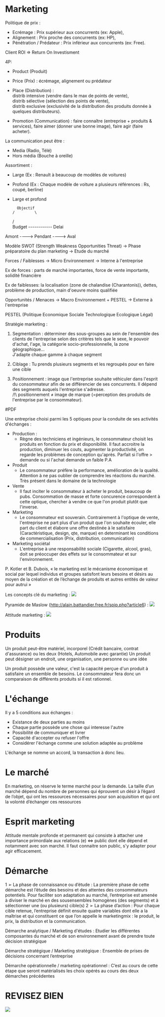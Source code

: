 # Marketing

Politique de prix :
  - Ecrémage : Prix supérieur aux concurrents (ex: Apple),
  - Alignement : Prix proche des concurrents (ex: HP),
  - Pénétration / Prédateur : Prix inférieur aux concurrents (ex: Free).
  
Client ROI => Return On Investisment 
  
4P:
  - Product (Produit)
  - Price (Prix) : écrémage, alignement ou prédateur
  - Place (Distribution) : \
  distrib intensive (vendre dans le max de points de vente), \
  distrib sélective (sélection des points de vente),\
  distrib exclusive (exclusivité de la distribution des produits donnée à quelques distributeurs).
  
  - Promotion (Communication) : 
  faire connaître (entreprise + produits & services),
  faire aimer (donner une bonne image),
  faire agir (faire acheter).
  
  La communication peut être :
  - Media (Radio, Télé)
  - Hors média (Bouche à oreille)
  
Assortiment :
  - Large (Ex : Renault à beaucoup de modèles de voitures)
  - Profond (Ex : Chaque modèle de voiture a plusieurs références : Rs, coupé, berline)
  - Large et profond
  

          Objectif
        /         \
      /            \
Budget ------------ Delai

Amont ----> Pendant ----> Aval

Modèle SWOT (Strength Weakness Opportunities Threat) -> Phase préparatoire du plan marketing -> Etude du marché

Forces / Faiblesses -> Micro Environnement -> Interne à l'entreprise

Ex de forces : parts de marché importantes, force de vente importante, solidité financière

Ex de faiblesses: la localisation (zone de chalandise (Charantonis)), dettes, problème de production, main d'oeuvre moins qualifiée

Opportunités / Menaces -> Macro Environnement + PESTEL -> Externe à l'entreprise
                    
PESTEL (Politique Economique Sociale Technologique Ecologique Légal)

Stratégie marketing :

1. Segmentation : déterminer des sous-groupes au sein de l'ensemble des clients de l'entreprise selon des critères tels que le sexe, le pouvoir d'achat, l'age, la catégorie socio-professionnelle, la zone géographique... \
J'adapte chaque gamme à chaque segment

2. Ciblage : Tu prends plusieurs segments et les regroupés pour en faire une cible

3. Positionnement : image que l'entreprise souhaite véhiculer dans l'esprit du consommateur afin de se différencier de ses concurrents. Il dépend des segments auquels l'entreprise s'adresse. \
/!\ positionnement ≠ image de marque (=perception des produits de l'entreprise par le consommateur). 


#PDF

Une entreprise choisi parmi les 5 optiques pour la conduite de ses activités d'échanges :
  - Production :
    * Règne des techniciens et ingénieurs, le consommateur choisit les produits en fonction du prix et disponibilité. Il faut accroitre la production, diminuer les couts, augmenter la productivité, on regarde les problèmes de conception qu'après. Parfait si l'offre > demande ou si l'achat demande un faible P.A
  - Produit
    * Le consommateur préfère la performance, amélioration de la qualité. Attention à ne pas oublier de comprendre les réactions du marché. Très présent dans le domaine de la technologie
  - Vente
    * Il faut inciter le consommateur à acheter le produit, beaucoup de pubs. Consommation de masse et forte concurence correspondent à cette optique, chercher à vendre ce que l'on produit plutôt que l'inverse.
  - Marketing
    * Le consommateur est souverain. Contrairement à l'optique de vente, l'entreprise ne part plus d'un produit que l'on souhaite écouler, elle part du client et élabore une offre destinée à le satisfaire (Caractéristique, design, qte, marque) en determinant les conditions de commercialisation (Prix, distribution, communication)
  - Marketing sociétal
    * L'entreprise à une responsabilité sociale (Cigarette, alcool, gras), doit se préoccuper des effets sur le consommateur et sur l'environnement.

P. Kotler et B. Dubois, « le marketing est le mécanisme économique et social par
lequel individus et groupes satisfont leurs besoins et désirs au moyen de la création et de
l’échange de produits et autres entités de valeur pour autrui »

Les concepts clé du marketing :
<img src="https://github.com/ENSIIE-2022/marketing/blob/master/Concept%20cl%C3%A9.png?raw=true">

Pyramide de Maslow (http://alain.battandier.free.fr/spip.php?article6) :
<img src="https://github.com/ENSIIE-2022/marketing/blob/master/Pyramide-des-besoins-humains-de-Maslow.jpg?raw=true">

Attitude marketing :
<img src="https://github.com/ENSIIE-2022/marketing/blob/master/Attitude%20marketing.png">

# Produits

Un produit peut-être matériel, incorporel (Crédit bancaire, contrat d'assurance) ou les deux (Hotels, Automobile avec garantie)
Un produit peut désigner un endroit, une organisation, une personne ou une idée

Un produit possède une valeur, c'est la capacité perçue d'un produit à satisfaire un ensemble de besoins. Le consommateur fera donc un comparaison de différents produits si il est rationnel.

# L'échange
Il y a 5 conditions aux échanges :
- Existance de deux parties au moins
- Chaque partie possède une chose qui interesse l'autre
- Possibilité de communiquer et livrer
- Capacité d'accepter ou refuser l'offre
- Considérer l'échange comme une solution adaptée au problème

L'échange se nomme un accord, la transaction à donc lieu.

# Le marché
En marketing, on réserve le terme marché pour la demande. La taille d’un marché
dépend du nombre de personnes qui éprouvent un désir à l’égard de l’objet, qui ont les
ressources nécessaires pour son acquisition et qui ont la volonté d’échanger ces ressources

# Esprit marketing
Attitude mentale profonde et permanent qui consiste à attacher une importance primordiale aux relations (e) <=> public dont elle dépend et notamment avec son marché. Il faut connaitre son public, s'y adapter pour agir efficacement.

# Démarche
  1 ➢ La phase de connaissance ou d’étude : La première phase de cette démarche est
l’étude des besoins et des attentes des consommateurs potentiels. Pour faciliter son
adaptation au marché, l’entreprise est amenée à diviser le marché en des sousensembles
homogènes (des segments) et à sélectionner une (ou plusieurs) cible(s)
  2 ➢ La phase d’action : Pour chaque cible retenue, l’entreprise définit ensuite quatre
variables dont elle a la maîtrise et qui constituent ce que l’on appelle le marketingmix : le produit, le prix, la distribution et la communication.

Démarche analytique / Marketing d'études :
  Etudier les différentes composantes du marché et de son environnement avant de prendre toute décision stratégique
  
Démarche stratégique / Marketing stratégique :
  Ensemble de prises de décisions concernant l’entreprise
  
Démarche opérationnelle / marketing opérationnel :
  C’est au cours de cette étape que seront matérialisés les choix opérés au cours des deux démarches précédentes

# REVISEZ BIEN 
<img src="https://github.com/ENSIIE-2022/marketing/blob/master/doggo.jpg">
